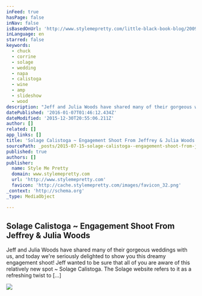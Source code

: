 ```yaml
---
inFeed: true
hasPage: false
inNav: false
isBasedOnUrl: 'http://www.stylemepretty.com/little-black-book-blog/2009/12/07/solage-calistoga-engagement-shoot-from-jeffrey-julia-woods/'
inLanguage: en
starred: false
keywords:
  - chuck
  - corrine
  - solage
  - wedding
  - napa
  - calistoga
  - wine
  - amp
  - slideshow
  - wood
description: "Jeff and Julia Woods have shared many of their gorgeous weddings with us, and today we're seriously delighted to show you this dreamy engagement shoot! Jeff wanted to be sure that all of you are aware of this relatively new spot ~ Solage Calistoga. The Solage website refers to it as a refreshing twist to [...]"
datePublished: '2016-01-07T01:46:12.434Z'
dateModified: '2015-12-30T20:55:06.211Z'
author: []
related: []
app_links: []
title: 'Solage Calistoga ~ Engagement Shoot From Jeffrey & Julia Woods'
sourcePath: _posts/2015-07-15-solage-calistoga--engagement-shoot-from-jeffrey-and-julia-woo.md
published: true
authors: []
publisher:
  name: Style Me Pretty
  domain: www.stylemepretty.com
  url: 'http://www.stylemepretty.com'
  favicon: 'http://cache.stylemepretty.com/images/favicon_32.png'
_context: 'http://schema.org'
_type: MediaObject

---
```

<article style=""><h1>Solage Calistoga ~ Engagement Shoot From Jeffrey &amp; Julia Woods</h1><p>Jeff and Julia Woods have shared many of their gorgeous weddings with us, and today we're seriously delighted to show you this dreamy engagement shoot! Jeff wanted to be sure that all of you are aware of this relatively new spot ~ Solage Calistoga. The Solage website refers to it as a refreshing twist to [...]</p><img src="http://o.aolcdn.com/smp/is/wp-content/gallery/ibb/eddye/ibb-1260224489$!900x467.jpg" /></article>
